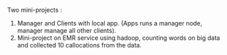 Two mini-projects :
  1) Manager and Clients with local app. (Apps runs a manager node, manager manage all other clients).
  2) Mini-project on EMR service using hadoop, counting words on big data and collected 10 callocations from the data.
